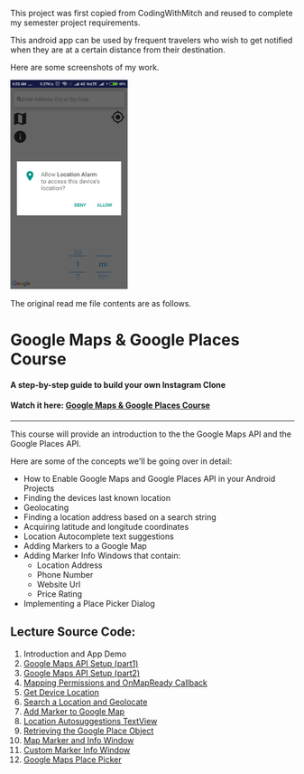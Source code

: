 This project was first copied from CodingWithMitch and reused to complete my semester project requirements.
<p>This android app can be used by frequent travelers who wish to get notified when they are at a certain distance from their destination.</p>

<p>Here are some screenshots of my work.</p>
<img src="https://github.com/desaiumang/location-alarm/blob/master/screenshots/1.png" width="208">





<p>The original read me file contents are as follows.</p>
<h1>Google Maps & Google Places Course</h1>
<h4>A step-by-step guide to build your own Instagram Clone</h4>
<h4>Watch it here: <a href='https://codingwithmitch.com/courses/google-maps-google-places/' target='_blank'>Google Maps & Google Places Course</a></h4>
<hr>
<p>This course will provide an introduction to the the Google Maps API and the Google Places API.</p>

<p>Here are some of the concepts we'll be going over in detail:</p>
<ul>
<li>How to Enable Google Maps and Google Places API in your Android Projects</li>
<li>Finding the devices last known location</li>
<li>Geolocating</li>
<li>Finding a location address based on a search string</li>
<li>Acquiring latitude and longitude coordinates</li>
<li>Location Autocomplete text suggestions</li>
<li>Adding Markers to a Google Map</li>
<li>Adding Marker Info Windows that contain:
<ul>
  <li>Location Address</li>
  <li>Phone Number</li>
  <li>Website Url</li>
  <li>Price Rating</li>
</ul>
</li>
<li>Implementing a Place Picker Dialog</li>
</ul>

<h2>Lecture Source Code:</h2>
<ol>
<li> Introduction and App Demo</li>

<li><a href='https://goo.gl/Tcmfhi'> Google Maps API Setup (part1)</a></li>

<li><a href='https://goo.gl/JWhA89'> Google Maps API Setup (part2)</a></li>

<li><a href='https://goo.gl/PbTT4R'> Mapping Permissions and OnMapReady Callback</a></li>

<li><a href='https://goo.gl/Rav9Jh'> Get Device Location</a></li>

<li><a href='https://goo.gl/pvgzDt'> Search a Location and Geolocate</a></li>

<li><a href='https://goo.gl/5iuwwi'> Add Marker to Google Map</a></li>

<li><a href='https://goo.gl/gbvcZT'> Location Autosuggestions TextView</a></li>

<li><a href='https://goo.gl/XpRiqL'> Retrieving the Google Place Object</a></li>

<li><a href='https://goo.gl/FGjMiB'> Map Marker and Info Window</a></li>

<li><a href='https://goo.gl/7NqqMh'> Custom Marker Info Window</a></li>

<li><a href='https://goo.gl/Adx3da'> Google Maps Place Picker</a></li>
</ol>
